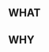 ## WHAT
<!-- Describe what changes you made -->

## WHY
<!-- Explain why these changes were necessary -->

